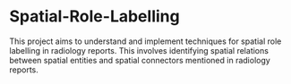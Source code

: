# Spatial-Role-Labelling
This project aims to understand and implement techniques for spatial role labelling in radiology reports. This involves identifying spatial relations between spatial entities and spatial connectors mentioned in radiology reports.
